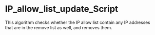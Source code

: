 # IP_allow_list_update_Script
This algorithm checks whether the IP allow list contain any IP addresses that are in the remove list as well, and removes them.
